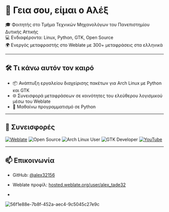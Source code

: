 # 👋 Γεια σου, είμαι ο Αλέξ

🎓 Φοιτητής στο Τμήμα Τεχνικών Μηχανολόγων του Πανεπιστημίου Δυτικής Αττικής  
💻 Ενδιαφέροντα: Linux, Python, GTK, Open Source  
🌍 Ενεργός μεταφραστής στο Weblate με 300+ μεταφράσεις στα ελληνικά  

---

## 🛠️ Τι κάνω αυτόν τον καιρό

- 📦 Ανάπτυξη εργαλείου διαχείρισης πακέτων για Arch Linux με Python και GTK
- 🌐 Συνεισφορά μεταφράσεων σε κοινότητες του ελεύθερου λογισμικού μέσω του Weblate
- 🐍 Μαθαίνω προγραμματισμό σε Python

---

## 🌟 Συνεισφορές

[![Weblate](https://img.shields.io/badge/Weblate-Contributor-%230092D4?logo=weblate&logoColor=white)](https://hosted.weblate.org/user/alex_tade32/)
![Open Source](https://img.shields.io/badge/open--source-%E2%9C%A8-brightgreen)
![Arch Linux User](https://img.shields.io/badge/Arch_Linux-%231793d1?logo=arch-linux&logoColor=white)
![GTK Developer](https://img.shields.io/badge/GTK-Developer-green?logo=gtk)
[![YouTube](https://img.shields.io/badge/YouTube-Subscribe-red?logo=youtube&logoColor=white)](https://www.youtube.com/@alexalexad1172)


---

## 📫 Επικοινωνία

- GitHub: [@alex32156](https://github.com/alex32156)
- Weblate προφίλ: [hosted.weblate.org/user/alex_tade32](https://hosted.weblate.org/user/alex_tade32)

- 
![56f1e88e-7b8f-452a-aec4-9c5045c27e9c](https://github.com/user-attachments/assets/c972a20b-1790-4439-8a0c-4578e822b530)

